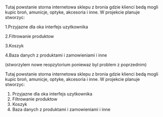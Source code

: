 Tutaj powstanie storna internetowa sklepu z bronia gdzie klienci bedą mogli kupic broń, amunicje, optyke, akcesoria i inne. W projekcie planuje stworzyc:

1.Przyjazne dla oka interfejs uzytkownika

2.Filtrowanie produktow

3.Koszyk

4.Baza danych z produktami i zamowieniami i inne

(stworzylem nowe reopzytorium poniewaz byl problem z poprzednim)

Tutaj powstanie storna internetowa sklepu z bronia gdzie klienci bedą mogli kupic broń, amunicje, optyke, akcesoria i inne.
W projekcie planuje stworzyc:
1. Przyjazne dla oka interfejs uzytkownika
2. Filtrowanie produktow
3. Koszyk
4. Baza danych z produktami i zamowieniami i inne
  
